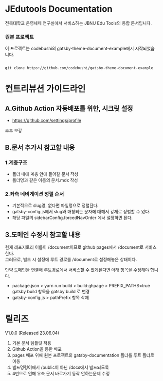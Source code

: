 # JEdutools Documentation

전북대학교 운영체제 연구실에서 서비스하는 JBNU Edu Tools의 통합 문서입니다.

### 원본 프로젝트

이 프로젝트는 codebushi의 gatsby-theme-document-example에서 시작되었습니다. 
```

git clone https://github.com/codebushi/gatsby-theme-document-example
```


# 컨트리뷰션 가이드라인

## A.Github Action 자동배포를 위한, 시크릿 설정
* https://github.com/settings/profile
 
추후 보강

## B.문서 추가시 참고할 내용

### 1.계층구조
* 폴더 내에 계층 안에 들어갈 문서 작성
* 폴더명과 같은 이름의 문서.mdx 작성

### 2.좌측 네비게이션 정렬 순서
* 기본적으로 slug명, 없다면 파일명으로 정렬된다.
* gatsby-config.js에서 slug와 매칭되는 문자에 대해서 강제로 정렬할 수 있다.
 * 해당 파일의 sidebarConfig.forcedNavOrder 에서 설정하면 된다. 


## 3.도메인 수정시 참고할 내용
현재 레포지토리 이름이 /document이므로 github pages에서 /document로 서비스한다.   
그러므로, 빌드 시 설정에 루트 경로를 /document로 설정해놓은 상태이다.  

만약 도메인을 연결해 루트경로에서 서비스할 수 있게된다면 아래 항목을 수정해야 합니다.
* package.json > yarn run build > build:ghpage > PREFIX_PATHS=true gatsby build 항목을 gatsby build 로 변경
* gatsby-config.js > pathPrefix 항목 삭제

# 릴리즈

V1.0.0 (Released 23.06.04)
1. 기본 문서 템플릿 적용
2. Github Action을 통한 배포
3. pages 배포 위해 원본 프로젝트의 gatsby-documentation 폴더를 루트 폴더로 이동
4. 빌드명령어에서 /public이 아닌 /docs에서 빌드되도록
5. 4번으로 인해 우측 문서 바로가기 동작 안하는문제 수정